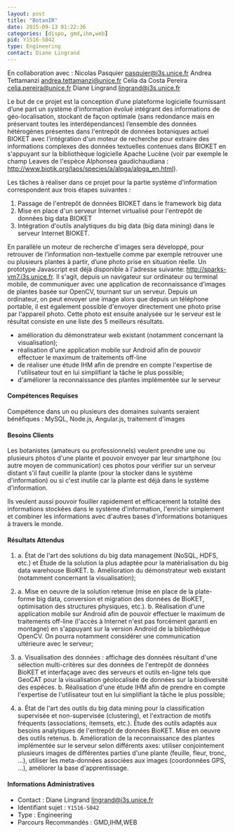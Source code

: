 ```yaml
---
layout: post
title: "BotanIR"
date: 2015-09-13 01:22:36
categories: [dispo, gmd,ihm,web]
pid: Y1516-S042
type: Engineering
contact: Diane Lingrand
---
```

       
En collaboration avec :
Nicolas Pasquier pasquier@i3s.unice.fr
Andrea Tettamanzi andrea.tettamanzi@unice.fr
Celia da Costa Pereira celia.pereira@unice.fr
Diane Lingrand lingrand@i3s.unice.fr


Le but de ce projet est la conception d’une plateforme logicielle fournissant d’une part un système d'information évolué intégrant des informations de géo-localisation, stockant de façon optimale (sans redondance mais en préservant toutes les interdépendances) l’ensemble des données hétérogènes présentes dans l'entrepôt de données botaniques actuel BIOKET avec l'intégration d'un moteur de recherche pour extraire des informations complexes des données textuelles contenues dans BIOKET en s'appuyant sur la bibliothèque logicielle Apache Lucène (voir par exemple le champ Leaves de l'espèce Alphonsea gaudichaudiana : http://www.biotik.org/laos/species/a/alpga/alpga_en.html). 

Les tâches à réaliser dans ce projet pour la partie système d'information correspondent aux trois étapes suivantes :
1. Passage de l'entrepôt de données BIOKET dans le framework big data
2. Mise en place d'un serveur Internet virtualisé pour l'entrepôt de données big data BIOKET
3. Intégration d'outils analytiques du big data (big data mining) dans le serveur Internet BIOKET.

En parallèle un moteur de recherche d'images sera développé, pour retrouver de l’information non-textuelle comme par exemple retrouver une ou plusieurs plantes à partir, d’une photo prise en situation réelle. Un prototype Javascript est déjà disponible à l'adresse suivante: http://sparks-vm7.i3s.unice.fr. Il s'agit, depuis un navigateur sur ordinateur ou terminal mobile, de communiquer avec une application de reconnaissance d'images de plantes basée sur OpenCV, tournant sur un serveur. Depuis un ordinateur, on peut envoyer une image alors que depuis un téléphone portable, il est également possible d'envoyer directement une photo prise par l'appareil photo. Cette photo est ensuite analysée sur le serveur est le résultat consiste en une liste des 5 meilleurs résultats.

- amélioration du démonstrateur web existant (notamment concernant la visualisation);
- réalisation d'une application mobile sur Android afin de pouvoir effectuer le maximum de traitements off-line
- de réaliser une étude IHM afin de prendre en compte l'expertise de l'utilisateur tout en lui simplifiant la tâche le plus possible;
- d'améliorer la reconnaissance des plantes implémentée sur le serveur

#### Compétences Requises
Compétence dans un ou plusieurs des domaines suivants seraient bénéfiques :
MySQL, Node.js, Angular.js, traitement d'images


#### Besoins Clients
Les botanistes (amateurs ou professionnels) veulent prendre une ou plusieurs photos d'une plante et pouvoir envoyer par leur smartphone (ou autre moyen de communication) ces photos pour vérifier sur un serveur distant s'il faut cueillir la plante (pour la stocker dans le système d'information) ou si c'est inutile car la plante est déjà dans le système d'information.

Ils veulent aussi pouvoir fouiller rapidement et efficacement la totalité des informations stockées dans le système d'information, l'enrichir simplement et combiner les informations avec d'autres bases d'informations botaniques à travers le monde.

#### Résultats Attendus
1) a. État de l'art des solutions du big data management (NoSQL, HDFS, etc.) et Étude de la solution la plus adaptée pour la matérialisation du big data warehouse BioKET.
b. Amélioration du démonstrateur web existant (notamment concernant la visualisation); 

2) a. Mise en oeuvre de la solution retenue (mise en place de la plate-forme big data, conversion et
migration des données de BioKET, optimisation des structures physiques, etc.).
b. Réalisation d'une application mobile sur Android afin de pouvoir effectuer le maximum de traitements off-line (l'accès à Internet n'est pas forcément garanti en montagne) en s'appuyant sur la version Android de la bibliothèque OpenCV. On pourra notamment considérer une communication ultérieure avec le serveur; 

3) a. Visualisation des données : affichage des données résultant d'une sélection multi-critères sur des données de l'entrepôt de données BioKET et interfaçage avec des serveurs et outils en-ligne tels que GeoCAT pour la visualisation géolocalisée de données sur la biodiversité des espèces.
b. Réalisation d'une étude IHM afin de prendre en compte l'expertise de l'utilisateur tout en lui simplifiant la tâche le plus possible;


4) a. État de l'art des outils du big data mining pour la classification supervisée et non-supervisée
(clustering), et l'extraction de motifs fréquents (associations, itemsets, etc.). Étude des outils adaptés aux besoins analytiques de l'entrepôt de données BioKET. Mise en oeuvre des outils retenus.
b. Amélioration de la reconnaissance des plantes implémentée sur le serveur selon différents axes: utiliser conjointement plusieurs images de différentes parties d'une plante (feuille, fleur, tronc, ...), utiliser les meta-données associées aux images (coordonnées GPS, ...), améliorer la base d'apprentissage.
     

#### Informations Administratives
  * Contact : Diane Lingrand <lingrand@i3s.unice.fr>
  * Identifiant sujet : `Y1516-S042`
  * Type : Engineering
  * Parcours Recommandés : GMD,IHM,WEB
     